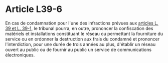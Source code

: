 # Article L39-6

En cas de condamnation pour l'une des infractions prévues aux [articles L. 39 et L. 39-1,][1] le tribunal pourra, en outre, prononcer la confiscation des matériels et installations constituant le réseau ou permettant la fourniture du service ou en ordonner la destruction aux frais du condamné et prononcer l'interdiction, pour une durée de trois années au plus, d'établir un réseau ouvert au public ou de fournir au public un service de communications électroniques.

 [1]: /affichCodeArticle.do?cidTexte=LEGITEXT000006070987&idArticle=LEGIARTI000006465431&dateTexte=&categorieLien=cid